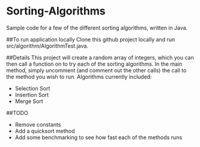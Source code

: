 # Sorting-Algorithms
Sample code for a few of the different sorting algorithms, written in Java.

##To run application locally
Clone this github project locally and run src/algorithm/AlgorithmTest.java.

##Details
This project will create a random array of integers, which you can then call a function on to try each of the sorting algorithms.
In the main method, simply uncomment (and comment out the other calls) the call to the method you wish to run.
Algorithms currently included:
* Selection Sort
* Insertion Sort
* Merge Sort

##TODO
* Remove constants
* Add a quicksort method
* Add some benchmarking to see how fast each of the methods runs
